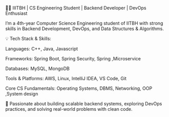  👨‍💻 IIITBH | CS Engineering Student | Backend Developer | DevOps Enthusiast 

I’m a 4th-year Computer Science Engineering student of IITBH  with strong skills in Backend Development, DevOps, and Data Structures & Algorithms.

💡 Tech Stack & Skills:

Languages: C++, Java, Javascript

Frameworks: Spring Boot, Spring Security, Spring ,Microservice 

Databases: MySQL, MongoDB

Tools & Platforms: AWS, Linux, IntelliJ IDEA, VS Code, Git

Core CS Fundamentals: Operating Systems, DBMS, Networking, OOP ,System design 

🚀 Passionate about building scalable backend systems, exploring DevOps practices, and solving real-world problems with clean code.
